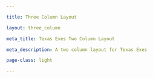 ```yaml
---

title: Three Column Layout

layout: three_column

meta_title: Texas Exes Two Column Layout

meta_description: A two column layout for Texas Exes

page-class: light

---
```



